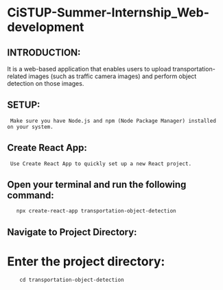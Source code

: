 # CiSTUP-Summer-Internship_Web-development

## INTRODUCTION:
    
   It is a web-based application that enables users to upload transportation-related images (such as traffic camera images) and perform object detection on those images.
   
## SETUP:
 
     Make sure you have Node.js and npm (Node Package Manager) installed on your system.
## Create React App:
     Use Create React App to quickly set up a new React project.
 ## Open your terminal and run the following command:
       npx create-react-app transportation-object-detection
 ## Navigate to Project Directory:
  # Enter the project directory:
        cd transportation-object-detection
